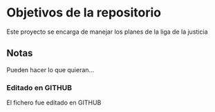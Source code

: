 # Objetivos de la repositorio

Este proyecto se encarga de manejar los planes de la liga de la justicia


## Notas
Pueden hacer lo que quieran...

### Editado en GITHUB
El fichero fue editado en GITHUB
